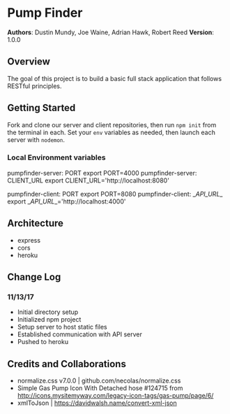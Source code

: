 # Pump Finder

**Authors**: Dustin Mundy, Joe Waine, Adrian Hawk, Robert Reed
**Version**: 1.0.0

## Overview
The goal of this project is to build a basic full stack application that follows RESTful principles.

## Getting Started
Fork and clone our server and client repositories, then run `npm init` from the terminal in each. Set your `env` variables as needed, then launch each server with `nodemon`.

### Local Environment variables
pumpfinder-server:  PORT	export PORT=4000
pumpfinder-server: CLIENT_URL	export CLIENT_URL='http://localhost:8080'

pumpfinder-client: PORT	export PORT=8080
pumpfinder-client:  \__API_URL__	export \__API_URL__='http://localhost:4000'

## Architecture
- express
- cors
- heroku

## Change Log
### 11/13/17
- Initial directory setup
- Initialized npm project
- Setup server to host static files
- Established communication with API server
- Pushed to heroku


## Credits and Collaborations
- normalize.css v7.0.0 | github.com/necolas/normalize.css
- Simple Gas Pump Icon With Detached hose #124715 from http://icons.mysitemyway.com/legacy-icon-tags/gas-pump/page/6/
- xmlToJson | https://davidwalsh.name/convert-xml-json
